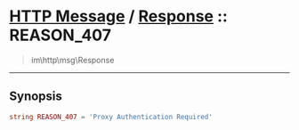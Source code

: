 # [HTTP Message](http.md) / [Response](http-Response.md) :: REASON_407
 > im\http\msg\Response
____

## Synopsis
```php
string REASON_407 = 'Proxy Authentication Required'
```
